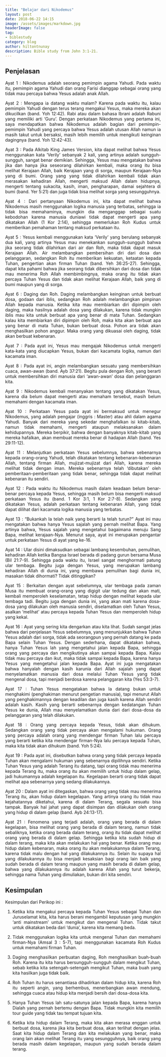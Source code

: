 ```yaml
---
title: "Belajar dari Nikodemus"
layout: post
date: 2018-06-22 14:15
image: /assets/images/markdown.jpg
headerImage: false
tag:
- biblestudy
category: blog
author: hiltontnunay
description: Bible study from John 3:1-21.
---
```


## Penjelasan

<p align="justify">Ayat 1 : Nikodemus adalah seorang pemimpin agama Yahudi. Pada waktu itu, pemimpin agama Yahudi dan orang Farisi dianggap sebagai orang yang tidak mau percaya bahwa Yesus adalah anak Allah.
</p>
<p align="justify">Ayat 2 : Mengapa ia datang waktu malam? Karena pada waktu itu, kalau pemimpin Yahudi dengan terus terang mengakui Yesus, maka mereka akan dikucilkan (band. Yoh 12:42). Rabi atau dalam bahasa Ibrani adalah Rabuni yang memiliki arti ‘Guru’. Dengan perkataan Nikodemus yang pertama ini, saya mendapatkan bahwa Nikodemus adalah bagian dari pemimpin-pemimpin Yahudi yang percaya bahwa Yesus adalah utusan Allah namun ia masih takut untuk bersaksi, masih lebih memilih untuk mengikuti keinginan dagingnya (band. Yoh 12:42-43).
</p>
<p align="justify">Ayat 3 : Pada Alkitab King James Version, kita dapat melihat bahwa Yesus menggunakan kata ‘Verily’ sebanyak 2 kali, yang artinya adalah sungguh-sungguh, sangat benar demikian. Sehingga, Yesus mau mengatakan bahwa jika dan hanya jika seseorang dilahirkan kembali, maka orang itu bisa melihat Kerajaan Allah, baik Kerajaan yang di sorga, maupun Kerajaan-Nya yang di bumi. Orang yang yang tidak dilahirkan kembali tidak akan merasakan kehadiran Allah, mengerti maksud Allah dalam hidupnya, mengerti tentang sukacita, kasih, iman, pengharapan, damai sejahtera di bumi (band. Yer 5:21) dan juga tidak bisa melihat sorga yang sesungguhnya.
</p>
<p align="justify">Ayat 4 : Dari pertanyaan Nikodemus ini, kita dapat melihat bahwa Nikodemus masih menggunakan logika manusia yang terbatas, sehingga ia tidak bisa memahaminya, mungkin dia menganggap sebagai suatu kebodohan karena manusia duniawi tidak dapat mengerti apa yang dikatakan Allah (1 Kor 2:14), sehingga memerlukan Roh Kudus untuk memberikan pemahaman tentang maksud perkataan itu.
</p>
<p align="justify">Ayat 5 : Yesus kembali menggunakan kata ‘Verily’ yang berulang sebanyak dua kali, yang artinya Yesus mau menekankan sungguh-sungguh bahwa jika seorang tidak dilahirkan dari air dan Roh, maka tidak dapat masuk Kerajaan Allah. Air melambangkan pembersihan diri dari dosa dan pelanggaran, sedangkan Roh itu memberikan kekuatan, ketaatan kepada Tuhan, pengertian akan firman Tuhan (band. Yeh 36:25-27). Sehingga, dapat kita pahami bahwa jika seorang tidak dibersihkan dari dosa dan tidak mau menerima Roh Allah membimbingnya, maka orang itu tidak akan percaya Tuhan Yesus dan tidak akan melihat Kerajaan Allah, baik yang di bumi maupun yang di sorga.
</p>
<p align="justify">Ayat 6 : Daging dan Roh. Daging melambangkan keinginan untuk berbuat dosa, godaan dari iblis, sedangkan Roh adalah melambangkan pimpinan Allah kepada manusia. Ketika kita mau membiarkan diri dipimpin oleh daging, maka hasilnya adalah dosa yang dilakukan, karena tidak mungkin iblis mau kita untuk berbuat apa yang benar di mata Tuhan. Sedangkan kalau kita membiarkan diri dipimpin oleh Roh, maka kita akan berbuat apa yang benar di mata Tuhan, bukan berbuat dosa. Pohon ara tidak akan menghasilkan pohon anggur. Maka orang yang dikuasai oleh daging, tidak akan berbuat kebenaran.
</p>
<p align="justify">Ayat 7 : Pada ayat ini, Yesus mau mengajak Nikodemus untuk mengerti kata-kata yang diucapkan Yesus, bukan dari kacamata logika, namun dari kacamata iman.
</p>
<p align="justify">Ayat 8 : Pada ayat ini, angin melambangkan sesuatu yang membersihkan cuaca, awan-awan (band. Ayb 37:21). Begitu pula dengan Roh, yang berarti untuk membersihkan diri manusia dari ‘awan-awan’ dosa dan pelanggaran kita.
</p>
<p align="justify">Ayat 9 : Nikodemus kembali menanyakan tentang yang dikatakan Yesus, karena dia belum dapat mengerti atau memaham tersebut, masih belum memahami dengan kacamata iman.
</p>
<p align="justify">Ayat 10 : Perkataan Yesus pada ayat ini bermaksud untuk menegur Nikodemus, yang adalah pengajar (inggris : Master) atau ahli dalam agama Yahudi. Banyak dari mereka yang sekedar menghafalkan isi kitab-kitab, namun tidak memahami, mengerti ataupun melaksanakan dalam kehidupannya. Mereka berpikir, bahwa dengan banyaknya kitab-kitab yang mereka hafalkan, akan membuat mereka benar di hadapan Allah (band. Yes 29:11-12).
</p>
<p align="justify">Ayat 11 : Melanjutkan perkataan Yesus sebelumnya, bahwa sebenarnya kepada orang-orang Yahudi, telah dikatakan tentang kebenaran-kebenaran Allah, tentang firman Allah, mujizat-mujizat dari Allah, karena mereka melihat tidak dengan iman. Mereka sebenarnya telah ‘dibutakan’ oleh pemberitaan-pemberitaan yang tidak benar, sehingga tidak dapat melihat kebenaran itu sendiri.
</p>
<p align="justify">Ayat 12 : Pada waktu itu Nikodemus masih dalam keadaan belum benar-benar percaya kepada Yesus, sehingga masih belum bisa mengerti maksud perkataan Yesus itu (band. 1 Kor 3:1, 1 Kor 2:7-8). Sedangkan yang dikatakan Yesus, adalah perkataan tentang kebenaran Allah, yang tidak dapat dilihat dari kacamata logika manusia yang terbatas.
</p>
<p align="justify">Ayat 13 : “Bukankah Ia telah naik yang berarti Ia telah turun?” Ayat ini mau mengatakan bahwa hanya Yesus sajalah yang pernah melihat Bapa. Yang artinya bahwa, Yesus sajalah yang mengetahui bagaimana menuju Sang Bapa, melihat kerajaan-Nya. Menurut saya, ayat ini merupakan pengantar untuk perkataan Yesus di ayat yang ke-16.
</p>
<p align="justify">Ayat 14 : Ular disini dimaksudkan sebagai lambang kesembuhan, pemulihan, kehadiran Allah ketika Bangsa Israel berada di padang gurun bersama Musa (Bil 21:7-9). Sehingga pada waktu itu, Israel sangat menghormati patung ular tembaga. Begitu juga dengan Yesus, yang merupakan lambang kehadiran Allah di dunia ini, yang membawa pemulihan bagi dunia ini, masakan tidak dihormati? Tidak ditinggikan?
</p>
<p align="justify">Ayat 15 : Berkaitan dengan ayat sebelumnya, ular tembaga pada zaman Musa itu membuat orang-orang yang digigit ular tedung dan akan mati, kembali memperoleh keselamatan, tetap hidup dengan melihat kepada ular tembaga tadi. Begitu juga dengan dunia ini, yang akan mati karena dosa-dosa yang dilakukan oleh manusia sendiri, diselamatkan oleh Tuhan Yesus, asalkan ‘melihat’ atau percaya kepada Tuhan Yesus dan memperoleh hidup yang kekal.
</p>
<p align="justify">Ayat 16 : Ayat yang sering kita dengarkan atau kita lihat. Sudah sangat jelas bahwa dari penjelasan Yesus sebelumnya, yang menunjukkan bahwa Tuhan Yesus adalah dari sorga, tidak ada seorangpun yang pernah datang ke pada Bapa selain Tuhan Yesus. Dengan sederhana, dapat dikatakan bahwa, hanya Tuhan Yesus lah yang mengetahui jalan kepada Bapa, sehingga orang yang percaya dan mengikutinya akan sampai kepada Bapa. Kalau tidak mau percaya dan ikut, maka tidak sampai kepada Bapa, karena hanya Yesus yang mengetahui jalan kepada Bapa. Ayat ini juga mengatakan bahwa hanyalah dengan kasih karunia dari Allah sajalah yang dapat menyelamatkan manusia dari dosa melalui Tuhan Yesus yang tidak mengenal dosa, tapi menjadi berdosa karena pelanggaran kita (Yes 53:3-7).
</p>
<p align="justify">Ayat 17 : Tuhan Yesus mengatakan bahwa Ia datang bukan untuk menghakimi (penghakiman menurut pengetian manusia), tapi menurut Allah yang penghakimannya dengan keadilan dan juga kasih karena Allah sendiri adalah kasih. Kasih yang berarti sebenarnya dengan kedatangan Tuhan Yesus ke dunia, Allah mau menyelamatkan dunia dari dari dosa-dosa da pelanggaran yang telah dilakukan.
</p>
<p align="justify">Ayat 18 : Orang yang percaya kepada Yesus, tidak akan dihukum. Sedangkan orang yang tidak percaya akan mengalami hukuman. Orang yang percaya adalah orang yang mendengar firman Tuhan lalu percaya  yang berarti ketika kita mendengar firman-Nya lalu percaya kepada Tuhan, maka kita tidak akan dihukum (band. Yoh 5:24).
</p>
<p align="justify">Ayat 19 : Pada ayat ini, disebutkan bahwa orang yang tidak percaya kepada Tuhan akan mengalami hukuman yang sebenarnya dipilihnya sendiri. Ketika Tuhan Yesus yang adalah Terang itu datang, tapi orang tidak mau menerima kepada Terang itu, maka orang itu akan memilih untuk hidup dalam gelap, jadi hukumannya adalah kegelapan itu. Kegelapan berarti orang tidak dapat melihat apa sebenarnya yang sedang dilakukannya.
</p>
<p align="justify">Ayat 20 : Dalam ayat ini ditegaskan, bahwa orang yang tidak mau menerima Terang itu, akan hidup dalam kegelapan. Yang artinya orang itu tidak mau kejahatannya diketahui, karena di dalam Terang, segala sesuatu bisa tampak. Banyak hal jahat yang dapat disimpan dan dilakukan oleh orang yang hidup di dalam gelap (band. Ayb 24:13-17).
</p>
<p align="justify">Ayat 21 : Fenomena yang terjadi adalah, orang yang berada di dalam kegelapan, bisa melihat orang yang berada di dalam terang, namun tidak sebaliknya, ketika orang berada dalam terang, orang itu tidak dapat melihat orang yang berada di dalam gelap. Sehingga ketika kita sudah hidup di dalam terang, maka kita akan melakukan hal yang benar. Ketika orang mau hidup dalam kebenaran, maka orang itu akan melakukannya dalam Terang, karena tidak malu dengan hal yang dilakukannya itu. Selain itu supaya hal yang dilakukannya itu bisa menjadi kesaksian bagi orang lain baik yang sudah berada di dalam terang maupun yang masih berada di dalam gelap, bahwa yang dilakukannya itu adalah karena Allah yang turut bekerja, sehingga nama Tuhan yang dimuliakan, bukan diri kita sendiri.
</p>

## Kesimpulan

Kesimpulan dari Perikop ini :
<ol type="1">
  <li><p align="justify">Ketika kita mengakui percaya kepada Tuhan Yesus sebagai Tuhan dan Juruselamat kita, kita harus berani mengambil keputusan yang mungkin ‘anti mainstream’ untuk mengikut dan mengenal Tuhan. Tidak takut untuk dikatakan beda dari ‘dunia’, karena kita memang beda.
    </p>
  </li>
  <li><p align="justify">Tidak menggunakan logika kita untuk mengenal Tuhan dan memahami firman-Nya (Amsal 3 : 5-7), tapi menggunakan kacamata Roh Kudus untuk memahami firman Tuhan.
    </p>
  </li>
  <li><p align="justify">Daging menghasilkan perbuatan daging, Roh menghasilkan buah-buah Roh. Karena itu kita harus bersungguh-sungguh dalam mengikut Tuhan, sebab ketika kita setengah-setengah mengikut Tuhan, maka buah yang kita hasilkan juga tidak baik.
    </p>
  </li>
  <li><p align="justify">Roh Tuhan itu harus senantiasa dihadirkan dalam hidup kita, karena Roh itu seperti angin, yang berhembus, menerbangkan awan mendung, sehingga cuaca atau hidup kita menjadi bersih dari dosa-dosa kita.
    </p>
  </li>
  <li><p align="justify">Hanya Tuhan Yesus lah satu-satunya jalan kepada Bapa, karena hanya Dialah yang pernah bertemu dengan Bapa. Tidak mungkin kita memilih tour guide yang tidak tau tempat tujuan kita.
    </p>
  </li>
  <li><p align="justify">Ketika kita hidup dalam Terang, maka kita akan merasa enggan untuk berbuat dosa, karena jika kita berbuat dosa, akan terlihat dengan jelas. Saat kita hidup dalam Terang dan kita melakukan yang benar, maka orang lain akan melihat Terang itu yang sesungguhnya, baik orang yang berada masih dalam kegelapan, maupun yang sudah berada dalam terang.
    </p>
  </li>
</ol> 
